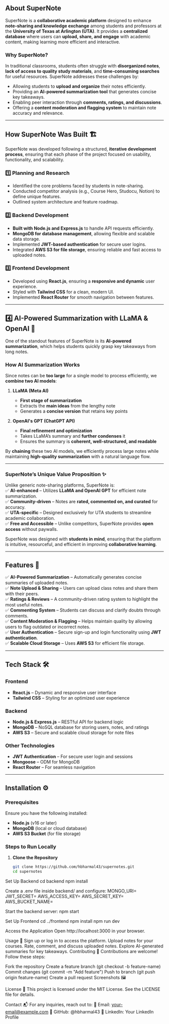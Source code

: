 ## **About SuperNote**  

SuperNote is a **collaborative academic platform** designed to enhance **note-sharing and knowledge exchange** among students and professors at the **University of Texas at Arlington (UTA)**. It provides a **centralized database** where users can **upload, share, and engage** with academic content, making learning more efficient and interactive.  

### **Why SuperNote?**  
In traditional classrooms, students often struggle with **disorganized notes**, **lack of access to quality study materials**, and **time-consuming searches** for useful resources. SuperNote addresses these challenges by:  
- Allowing students to **upload and organize** their notes efficiently.  
- Providing an **AI-powered summarization tool** that generates concise key takeaways.  
- Enabling peer interaction through **comments, ratings, and discussions**.  
- Offering a **content moderation and flagging system** to maintain note accuracy and relevance.  

---

## **How SuperNote Was Built** 🏗️  

SuperNote was developed following a structured, **iterative development process**, ensuring that each phase of the project focused on usability, functionality, and scalability.  

### **1️⃣ Planning and Research**  
   - Identified the core problems faced by students in note-sharing.  
   - Conducted competitor analysis (e.g., Course Hero, Studocu, Notion) to define unique features.  
   - Outlined system architecture and feature roadmap.  

### **2️⃣ Backend Development**  
   - **Built with Node.js and Express.js** to handle API requests efficiently.  
   - **MongoDB for database management**, allowing flexible and scalable data storage.  
   - Implemented **JWT-based authentication** for secure user logins.  
   - Integrated **AWS S3 for file storage**, ensuring reliable and fast access to uploaded notes.  

### **3️⃣ Frontend Development**  
   - Developed using **React.js**, ensuring a **responsive and dynamic** user experience.  
   - Styled with **Tailwind CSS** for a clean, modern UI.  
   - Implemented **React Router** for smooth navigation between features.  

---

## **4️⃣ AI-Powered Summarization with LLaMA & OpenAI** 🤖  

One of the standout features of SuperNote is its **AI-powered summarization**, which helps students quickly grasp key takeaways from long notes.  

### **How AI Summarization Works**  
Since notes can be **too large** for a single model to process efficiently, we **combine two AI models**:  

1. **LLaMA (Meta AI)**  
   - **First stage of summarization**  
   - Extracts the **main ideas** from the lengthy note  
   - Generates a **concise version** that retains key points  

2. **OpenAI's GPT (ChatGPT API)**  
   - **Final refinement and optimization**  
   - Takes LLaMA’s summary and **further condenses** it  
   - Ensures the summary is **coherent, well-structured, and readable**  

By **chaining** these two AI models, we efficiently process large notes while maintaining **high-quality summarization** with a natural language flow.

---

### **SuperNote’s Unique Value Proposition** ✨  
Unlike generic note-sharing platforms, SuperNote is:  
✅ **AI-enhanced** – Utilizes **LLaMA and OpenAI GPT** for efficient note summarization.  
✅ **Community-driven** – Notes are **rated, commented on, and curated** for accuracy.  
✅ **UTA-specific** – Designed exclusively for UTA students to streamline academic collaboration.  
✅ **Free and Accessible** – Unlike competitors, SuperNote provides **open access** without paywalls.  

SuperNote was designed with **students in mind**, ensuring that the platform is intuitive, resourceful, and efficient in improving **collaborative learning**.


---

## **Features** 🚀  

✅ **AI-Powered Summarization** – Automatically generates concise summaries of uploaded notes.  
✅ **Note Upload & Sharing** – Users can upload class notes and share them with their peers.  
✅ **Ratings & Reviews** – A community-driven rating system to highlight the most useful notes.  
✅ **Commenting System** – Students can discuss and clarify doubts through comments.  
✅ **Content Moderation & Flagging** – Helps maintain quality by allowing users to flag outdated or incorrect notes.  
✅ **User Authentication** – Secure sign-up and login functionality using **JWT authentication**.  
✅ **Scalable Cloud Storage** – Uses **AWS S3** for efficient file storage.  

---

## **Tech Stack** 🛠️  

### **Frontend**  
- **React.js** – Dynamic and responsive user interface  
- **Tailwind CSS** – Styling for an optimized user experience  

### **Backend**  
- **Node.js & Express.js** – RESTful API for backend logic  
- **MongoDB** – NoSQL database for storing users, notes, and ratings  
- **AWS S3** – Secure and scalable cloud storage for note files  

### **Other Technologies**  
- **JWT Authentication** – For secure user login and sessions  
- **Mongoose** – ODM for MongoDB  
- **React Router** – For seamless navigation  

---

## **Installation** ⚙️  

### **Prerequisites**  
Ensure you have the following installed:  
- **Node.js** (v16 or later)  
- **MongoDB** (local or cloud database)  
- **AWS S3 Bucket** (for file storage)  

### **Steps to Run Locally**  
1. **Clone the Repository**  
   ```bash
   git clone https://github.com/hbharmal43/supernotes.git
   cd supernotes
Set Up Backend
cd backend
npm install

Create a .env file inside backend/ and configure:
MONGO_URI=<your-mongodb-connection-string>
JWT_SECRET=<your-jwt-secret>
AWS_ACCESS_KEY=<your-aws-access-key>
AWS_SECRET_KEY=<your-aws-secret-key>
AWS_BUCKET_NAME=<your-aws-bucket-name>

Start the backend server:
npm start

Set Up Frontend
cd ../frontend
npm install
npm run dev

Access the Application
Open http://localhost:3000 in your browser.

Usage 🎯
Sign up or log in to access the platform.
Upload notes for your courses.
Rate, comment, and discuss uploaded notes.
Explore AI-generated summaries for key takeaways.
Contributing 🤝
Contributions are welcome! Follow these steps:

Fork the repository
Create a feature branch (git checkout -b feature-name)
Commit changes (git commit -m "Add feature")
Push to branch (git push origin feature-name)
Create a pull request
Screenshots 🖼️
<!-- Add actual images by replacing '#' with image links -->

License 📜
This project is licensed under the MIT License. See the LICENSE file for details.

Contact 📬
For any inquiries, reach out to:
📧 Email: your-email@example.com
🔗 GitHub: @hbharmal43
🔗 LinkedIn: Your LinkedIn Profile

